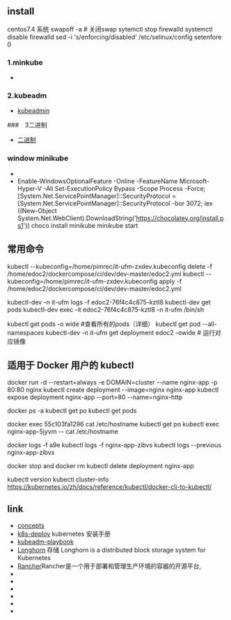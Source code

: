 




## install

centos7.4 系统
swapoff -a  # 关闭swap
sytemctl stop firewalld
systemctl disable firewalld
sed -i 's/enforcing/disabled' /etc/selinux/config
setenfore 0


### 1.minkube
- [](https://kubernetes.io/zh/docs/tasks/tools/install-minikube/)

### 2.kubeadm
- [kubeadmin](kubeadm)


###　3二进制
- [二进制](https://www.cnblogs.com/lonelyxmas/p/10621762.html)



### window minikube
- [](https://minikube.sigs.k8s.io/docs/drivers/hyperv/)
- [](https://minikube.sigs.k8s.io/docs/start/)
Enable-WindowsOptionalFeature -Online -FeatureName Microsoft-Hyper-V -All
Set-ExecutionPolicy Bypass -Scope Process -Force; [System.Net.ServicePointManager]::SecurityProtocol = [System.Net.ServicePointManager]::SecurityProtocol -bor 3072; iex ((New-Object System.Net.WebClient).DownloadString('https://chocolatey.org/install.ps1'))
choco install minikube
minikube start

## 常用命令
kubectl --kubeconfig=/home/pimrec/it-ufm-zxdev.kubeconfig delete -f /home/edoc2/dockercompose/ci/dev/dev-master/edoc2.yml
kubectl --kubeconfig=/home/pimrec/it-ufm-zxdev.kubeconfig apply -f /home/edoc2/dockercompose/ci/dev/dev-master/edoc2.yml

kubectl-dev -n it-ufm logs -f edoc2-76f4c4c875-kztl8
kubectl-dev get pods
kubectl-dev exec -it edoc2-76f4c4c875-kztl8  -n it-ufm  /bin/sh

 kubectl get pods -o wide  #查看所有的pods（详细）
 kubectl get pod --all-namespaces
 kubectl-dev -n it-ufm  get deployment edoc2 -owide  # 运行对应镜像


 ## 适用于 Docker 用户的 kubectl
docker run -d --restart=always -e DOMAIN=cluster --name nginx-app -p 80:80 nginx
kubectl create deployment --image=nginx nginx-app
kubectl expose deployment nginx-app --port=80 --name=nginx-http


docker ps -a
kubectl get po
kubectl get pods


docker exec 55c103fa1296 cat /etc/hostname
kubectl get po
kubectl exec nginx-app-5jyvm -- cat /etc/hostname


docker logs -f a9e
kubectl logs -f nginx-app-zibvs
kubectl logs --previous nginx-app-zibvs


docker stop and docker rm
kubectl delete deployment nginx-app


kubectl version
kubectl cluster-info
https://kubernetes.io/zh/docs/reference/kubectl/docker-cli-to-kubectl/

## link
- [concepts](https://kubernetes.io/zh/docs/concepts/)
- [k8s-deploy](https://github.com/cookcodeblog/k8s-deploy/blob/master/kubeadm_v1.13.0/03_install_kubernetes.sh) kubernetes 安装手册
- [kubeadm-playbook](https://github.com/ReSearchITEng/kubeadm-playbook/tree/master/demo)
- [Longhorn](https://github.com/longhorn/longhorn) 存储 Longhorn is a distributed block storage system for Kubernetes
- [Rancher](https://rancher.com/docs/rancher/v1.6/en/catalog/)Rancher是一个用于部署和管理生产环境的容器的开源平台,
- []()
- []()
- []()
- []()
- []()
- []()